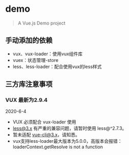 # demo

> A Vue.js Demo project

## 手动添加的依赖
- vux、vux-loader：使用vux组件库
- vuex：状态管理-store
- less、less-loader：配合使用vux的less样式

## 三方库注意事项
### VUX 最新为2.9.4
2020-6-4

+ VUX 必须配合 vux-loader 使用
+ less@3.x 有严重的兼容问题，请暂时使用 less@^2.7.3。
+ 暂未适配 vue-cli@3.x，请知悉。
+ vux支持less-loader最大版本为5.0.0，高版本会报错：loaderContext.getResolve is not a function

